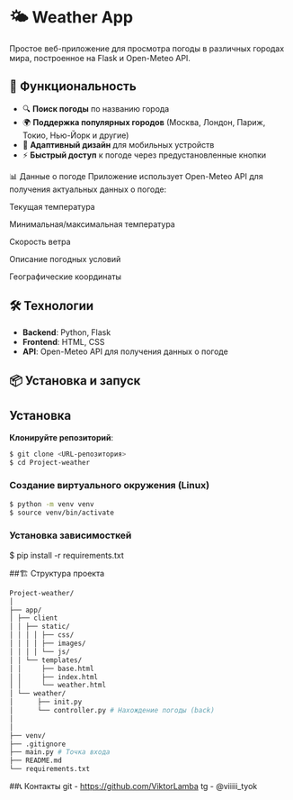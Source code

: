 # 🌤️ Weather App

Простое веб-приложение для просмотра погоды в различных городах мира, построенное на Flask и Open-Meteo API.

## 🚀 Функциональность

- 🔍 **Поиск погоды** по названию города
- 🌍 **Поддержка популярных городов** (Москва, Лондон, Париж, Токио, Нью-Йорк и другие)
- 📱 **Адаптивный дизайн** для мобильных устройств
- ⚡ **Быстрый доступ** к погоде через предустановленные кнопки


📊 Данные о погоде
Приложение использует Open-Meteo API для получения актуальных данных о погоде:

Текущая температура

Минимальная/максимальная температура

Скорость ветра

Описание погодных условий

Географические координаты


## 🛠️ Технологии

- **Backend**: Python, Flask
- **Frontend**: HTML, CSS
- **API**: Open-Meteo API для получения данных о погоде

## 📦 Установка и запуск

## Установка

**Клонируйте репозиторий**:
```bash
$ git clone <URL-репозитория>
$ cd Project-weather
```

### Создание виртуального окружения (Linux)

```bash
$ python -m venv venv
$ source venv/bin/activate
```

### Установка зависимосткей

$ pip install -r requirements.txt 

##🏗️ Структура проекта
```bash
Project-weather/
│
├── app/
│ ├── client
│ │ ├── static/
│ │ │ │ ├── css/
│ │ │ │ ├── images/
│ │ │ │ └── js/
│ │ └── templates/
│ │     ├── base.html
│ │     ├── index.html
│ │     └── weather.html
│ └── weather/
│      ├── init.py
│      └── controller.py # Нахождение погоды (back)
│ 
│
├── venv/
├── .gitignore
├── main.py # Точка входа
├── README.md
└── requirements.txt
```

##📞 Контакты
git - https://github.com/ViktorLamba
tg - @viiiii_tyok